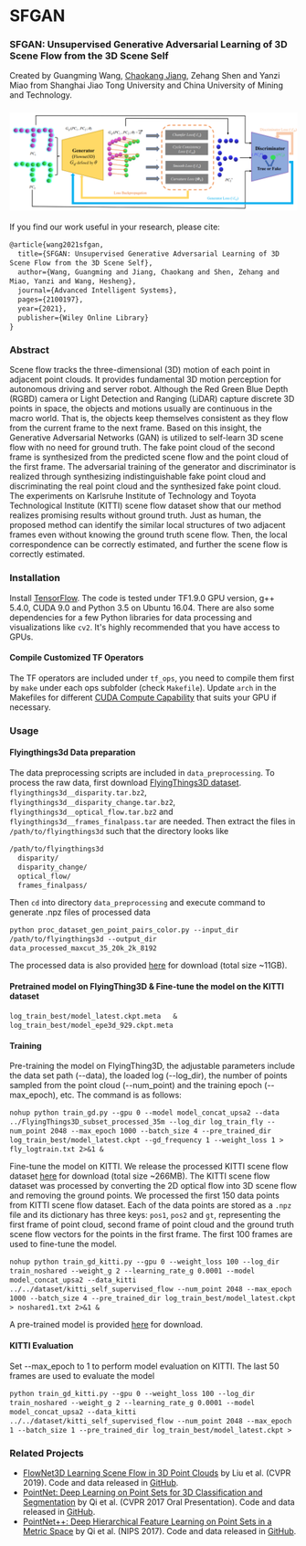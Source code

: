# SFGAN
### SFGAN: Unsupervised Generative Adversarial Learning of 3D Scene Flow from the 3D Scene Self

Created by Guangming Wang, <a href="[jck520 (github.com)](https://github.com/jck520)">Chaokang Jiang</a>, Zehang Shen and Yanzi Miao from Shanghai Jiao Tong University and China University of Mining and Technology.

### ![SFGAN](SFGAN.png)

If you find our work useful in your research, please cite:

    @article{wang2021sfgan,
      title={SFGAN: Unsupervised Generative Adversarial Learning of 3D Scene Flow from the 3D Scene Self},
      author={Wang, Guangming and Jiang, Chaokang and Shen, Zehang and Miao, Yanzi and Wang, Hesheng},
      journal={Advanced Intelligent Systems},
      pages={2100197},
      year={2021},
      publisher={Wiley Online Library}
    }

### Abstract

Scene flow tracks the three-dimensional (3D) motion of each point in adjacent point clouds. It provides fundamental 3D motion perception for autonomous driving and server robot. Although the Red Green Blue Depth (RGBD) camera or Light Detection and Ranging (LiDAR) capture discrete 3D points in space, the objects and motions usually are continuous in the macro world. That is, the objects keep themselves consistent as they flow from the current frame to the next frame. Based on this insight, the Generative Adversarial Networks (GAN) is utilized to self-learn 3D scene flow with no need for ground truth. The fake point cloud of the second frame is synthesized from the predicted scene flow and the point cloud of the first frame. The adversarial training of the generator and discriminator is realized through synthesizing indistinguishable fake point cloud and discriminating the real point cloud and the synthesized fake point cloud. The experiments on Karlsruhe Institute of Technology and Toyota Technological Institute (KITTI) scene flow dataset show that our method realizes promising results without ground truth. Just as human, the proposed method can identify the similar local structures of two adjacent frames even without knowing the ground truth scene flow. Then, the local correspondence can be correctly estimated, and further the scene flow is correctly estimated.

### Installation

Install <a href="https://www.tensorflow.org/install/">TensorFlow</a>. The code is tested under TF1.9.0 GPU version, g++ 5.4.0, CUDA 9.0 and Python 3.5 on Ubuntu 16.04. There are also some dependencies for a few Python libraries for data processing and visualizations like `cv2`. It's highly recommended that you have access to GPUs.

#### Compile Customized TF Operators

The TF operators are included under `tf_ops`, you need to compile them first by `make` under each ops subfolder (check `Makefile`). Update `arch` in the Makefiles for different <a href="https://en.wikipedia.org/wiki/CUDA#GPUs_supported">CUDA Compute Capability</a> that suits your GPU if necessary.

### Usage

#### Flyingthings3d Data preparation

The data preprocessing scripts are included in `data_preprocessing`. To process the raw data, first download <a href="https://lmb.informatik.uni-freiburg.de/resources/datasets/SceneFlowDatasets.en.html">FlyingThings3D dataset</a>. `flyingthings3d__disparity.tar.bz2`, `flyingthings3d__disparity_change.tar.bz2`, `flyingthings3d__optical_flow.tar.bz2` and `flyingthings3d__frames_finalpass.tar` are needed. Then extract the files in `/path/to/flyingthings3d` such that the directory looks like

```
/path/to/flyingthings3d
  disparity/
  disparity_change/
  optical_flow/
  frames_finalpass/
```

Then `cd` into directory `data_preprocessing` and execute command to generate .npz files of processed data

```
python proc_dataset_gen_point_pairs_color.py --input_dir /path/to/flyingthings3d --output_dir data_processed_maxcut_35_20k_2k_8192
```

The processed data is also provided <a href="https://drive.google.com/file/d/1CMaxdt-Tg1Wct8v8eGNwuT7qRSIyJPY-/view?usp=sharing">here</a> for download (total size ~11GB).

#### Pretrained model on FlyingThing3D & Fine-tune the model on the KITTI dataset

```
log_train_best/model_latest.ckpt.meta   &    log_train_best/model_epe3d_929.ckpt.meta
```

#### Training

Pre-training the model on FlyingThing3D, the adjustable parameters include the data set path (--data), the loaded log (--log_dir), the number of points sampled from the point cloud (--num_point) and the training epoch (--max_epoch), etc. The command is as follows: 

```
nohup python train_gd.py --gpu 0 --model model_concat_upsa2 --data ../FlyingThings3D_subset_processed_35m --log_dir log_train_fly --num_point 2048 --max_epoch 1000 --batch_size 4 --pre_trained_dir log_train_best/model_latest.ckpt --gd_frequency 1 --weight_loss 1 > fly_logtrain.txt 2>&1 &
```

Fine-tune the model on KITTI. We release the processed KITTI scene flow dataset <a href="https://drive.google.com/open?id=1XBsF35wKY0rmaL7x7grD_evvKCAccbKi">here</a> for download (total size ~266MB). The KITTI scene flow dataset was processed by converting the 2D optical flow into 3D scene flow and removing the ground points. We processed the first 150 data points from KITTI scene flow dataset. Each of the data points are stored as a `.npz` file and its dictionary has three keys: `pos1`, `pos2` and `gt`, representing the first frame of point cloud, second frame of point cloud and the ground truth scene flow vectors for the points in the first frame. The first 100 frames are used to fine-tune the model.

```
nohup python train_gd_kitti.py --gpu 0 --weight_loss 100 --log_dir train_noshared --weight_g 2 --learning_rate_g 0.0001 --model model_concat_upsa2 --data_kitti ../../dataset/kitti_self_supervised_flow --num_point 2048 --max_epoch 1000 --batch_size 4 --pre_trained_dir log_train_best/model_latest.ckpt > noshared1.txt 2>&1 &
```

A pre-trained model is provided <a href="https://drive.google.com/open?id=1Ko25szFFKHOq-SPryKbi9ljpOkoe69aO">here</a> for download.

#### KITTI Evaluation



Set --max_epoch to 1 to perform model evaluation on KITTI. The last 50 frames are used to evaluate the model 

```
python train_gd_kitti.py --gpu 0 --weight_loss 100 --log_dir train_noshared --weight_g 2 --learning_rate_g 0.0001 --model model_concat_upsa2 --data_kitti ../../dataset/kitti_self_supervised_flow --num_point 2048 --max_epoch 1 --batch_size 1 --pre_trained_dir log_train_best/model_latest.ckpt > 
```

### Related Projects

* <a href="https://openaccess.thecvf.com/content_CVPR_2019/html/Liu_FlowNet3D_Learning_Scene_Flow_in_3D_Point_Clouds_CVPR_2019_paper.html" target="_blank">FlowNet3D Learning Scene Flow in 3D Point Clouds</a> by Liu et al. (CVPR 2019). Code and data released in <a href="[xingyul/flownet3d: FlowNet3D: Learning Scene Flow in 3D Point Clouds (CVPR 2019) (github.com)](https://github.com/xingyul/flownet3d)">GitHub</a>.
* <a href="http://stanford.edu/~rqi/pointnet" target="_blank">PointNet: Deep Learning on Point Sets for 3D Classification and Segmentation</a> by Qi et al. (CVPR 2017 Oral Presentation). Code and data released in <a href="https://github.com/charlesq34/pointnet">GitHub</a>.
* <a href="http://stanford.edu/~rqi/pointnet2" target="_blank">PointNet++: Deep Hierarchical Feature Learning on Point Sets in a Metric Space</a> by Qi et al. (NIPS 2017). Code and data released in <a href="https://github.com/charlesq34/pointnet2">GitHub</a>.


